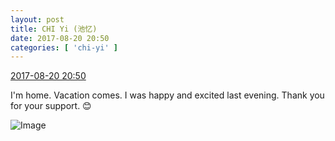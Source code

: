 ```yaml
---
layout: post
title: CHI Yi (池忆)
date: 2017-08-20 20:50
categories: [ 'chi-yi' ]
---
```


<div class="weibo-info">
  <a href="http://weibo.com/6117581836/Fi0DQyBxB">2017-08-20 20:50</a>
</div>

I'm home. Vacation comes. I was happy and excited last evening. Thank you for your support. :blush:

<!-- more -->

![Image](https://wx2.sinaimg.cn/mw690/006G0KuMly1fiqhasdpxkj30k00qondi.jpg)
